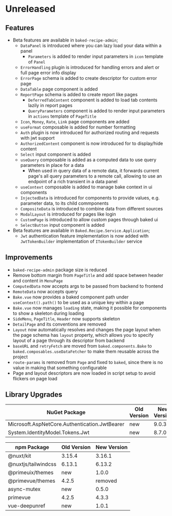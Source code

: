 # Unreleased

## Features

- Beta features are available in `baked-recipe-admin`;
  - `DataPanel` is introduced where you can lazy load your data within a panel
    - `Parameters` is added to render input parameters in `icon` template of
      `Panel`
  - `ErrorHandling` plugin is introduced for handling errors and alert or full
    page error info display
  - `ErrorPage` schema is added to create descriptor for custom error page
  - `DataTable` page component is added
  - `ReportPage` schema is added to create report like pages
    - `DeferredTabContent` component is added to load tab contents lazily in
      report pages
    - `QueryParameters` component is added to render input parameters in
      `actions` template of `PageTitle`
  - `Icon`, `Money`, `Rate`, `Link` page components are added
  - `useFormat` composable is added for number formatting
  - `Auth` plugin is now introduced for authorized routing and requests with
    jwt support
  - `AuthorizedContent` component is now introduced for to display/hide
    content
  - `Select` input component is added
  - `useQuery` composable is added as a computed data to use query parameters in
    place for a data
    - When used in query data of a remote data, it forwards current page's all
      query parameters to a remote call, allowing to use an endpoint of a rich
      transient in a data panel
  - `useContext` composable is added to manage bake context in ui components
  - `InjectedData` is introduced for components to provide values, e.g.
    parameter data, to its child commponents
  - `CompositeData` is introduced to combine data from different sources
  - `ModalLayout` is introduced for pages like login
  - `CustomPage` is introduced to allow custom pages through baked ui
  - `SelectButton` input component is added
- Beta features are available in `Baked.Recipe.Service.Application`;
  - `Jwt` authentication feature implementation is now added with
    `JwtTokenBuilder` implementation of `ITokenBuilder` service

## Improvements

- `baked-recipe-admin` package size is reduced
- Remove bottom margin from `PageTitle` and add space between header and content
  in `MenuPage`
- `ComputedData` now accepts args to be passed from backend to frontend
- `RemoteData` now accepts query
- `Bake.vue` now provides a baked component path under `useContext().path()` to
  be used as a unique key within a page
- `Bake.vue` now manages `loading` state, making it possible for components to
  show a skeleton during loading
- `SideMenu`, `PageTitle`, `Header` now supports skeleton
- `DetailPage` and its conventions are removed
- `Layout` now automatically resolves and changes the page layout when the page
  schema has `layout` property, which allows you to specify layout of a page
  through its descriptor from backend
- `baseURL` and `retryFetch` are moved from `baked.components.Bake` to
  `baked.composables.useDataFetcher` to make them reusable across the project
- `route-params` is removed from `Page` and fixed to `baked`, since there is no
  value in making that something configurable
- Page and layout descriptors are now loaded in script setup to avoid flickers
  on page load

## Library Upgrades

| NuGet Package                                 | Old Version | New Version |
| ---                                           | ---         | ---         |
| Microsoft.AspNetCore.Authentication.JwtBearer | new         | 9.0.3       |
| System.IdentityModel.Tokens.Jwt               | new         | 8.7.0       |

| npm Package                                   | Old Version | New Version |
| ---                                           | ---         | ---         |
| @nuxt/kit                                     | 3.15.4      | 3.16.1      |
| @nuxtjs/tailwindcss                           | 6.13.1      | 6.13.2      |
| @primeuix/themes                              | new         | 1.0.0       |
| @primevue/themes                              | 4.2.5       | removed     |
| async-mutex                                   | new         | 0.5.0       |
| primevue                                      | 4.2.5       | 4.3.3       |
| vue-deepunref                                 | new         | 1.0.1       |
